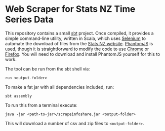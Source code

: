 # Web Scraper for Stats NZ Time Series Data

This repository contains a small [sbt](https://www.scala-sbt.org/) project.  Once compiled, it provides a simple command-line utility, written in Scala, which uses [Selenium](https://www.seleniumhq.org/) to automate the download of files from the [Stats NZ website](https://www.stats.govt.nz/large-datasets/csv-files-for-download/).  [PhantomJS](http://phantomjs.org/) is used, though it is straightforward to modify the code to use [Chrome](http://chromedriver.chromium.org/) or [Firefox](https://github.com/mozilla/geckodriver).  You will need to download and install PhantomJS yourself for this to work.

The tool can be run from the sbt shell via:

```{bash}
run <output-folder>
```

To make a fat jar with all dependencies included, run:

```{bash}
sbt assembly
```

To run this from a terminal execute:

```{bash}
java -jar <path-to-jar>/scrapeinfoshare.jar <output-folder>
```

This will download a number of csv and zip files to `<output-folder>`.